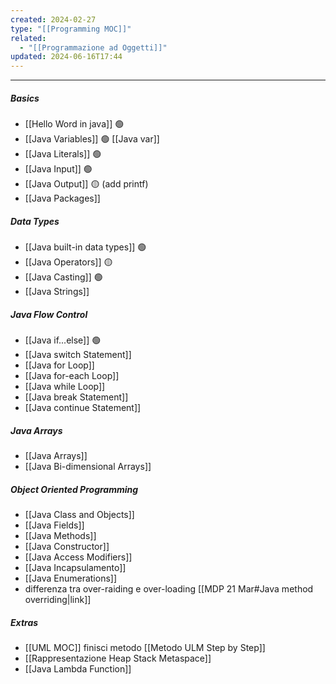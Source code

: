 ```yaml
---
created: 2024-02-27
type: "[[Programming MOC]]"
related:
  - "[[Programmazione ad Oggetti]]"
updated: 2024-06-16T17:44
---
```

---
##### Basics
- [[Hello Word in java]] 🟢
- [[Java Variables]] 🟢  [[Java var]] 
- [[Java Literals]] 🟢
- [[Java Input]] 🟢
- [[Java Output]] 🟡 (add printf)
- [[Java Packages]] 

##### Data Types
- [[Java built-in data types]] 🟢
- [[Java Operators]] 🟡
- [[Java Casting]] 🟢
- [[Java Strings]]

##### Java Flow Control
- [[Java if...else]] 🟢
- ﻿﻿[[Java switch Statement]]
- [[Java for Loop]]
- [[﻿﻿Java for-each Loop]]
- [[﻿﻿Java while Loop]]
- [[﻿﻿Java break Statement]]
- [[﻿﻿Java continue Statement]]

##### Java Arrays
- [[Java Arrays]]
- [[Java Bi-dimensional Arrays]]

##### Object Oriented Programming
- [[Java Class and Objects]]
- [[Java Fields]]
- [[Java Methods]]
- [[Java Constructor]]
- [[Java Access Modifiers]]
- [[Java Incapsulamento]]
- [[Java Enumerations]]
- differenza tra over-raiding e over-loading [[MDP 21 Mar#Java method overriding|link]]

##### Extras
- [[UML MOC]] finisci metodo [[Metodo ULM Step by Step]]
- [[Rappresentazione Heap Stack Metaspace]]
- [[Java Lambda Function]]